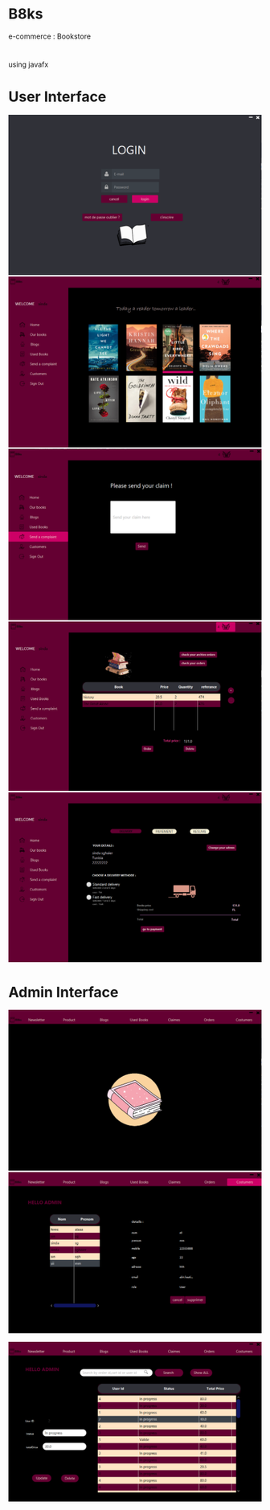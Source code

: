 # B8ks
e-commerce : Bookstore
#
using javafx
# User Interface
![](src/com/esprit/photos/1.png)
![](src/com/esprit/photos/desc/2.png)
![](src/com/esprit/photos/desc/3.png)
![](src/com/esprit/photos/desc/4.png)
![](src/com/esprit/photos/desc/5.png)
# Admin Interface
![](src/com/esprit/photos/desc/6_A.png)
![](src/com/esprit/photos/desc/7_A.png)

![](src/com/esprit/photos/desc/9_A.png)
